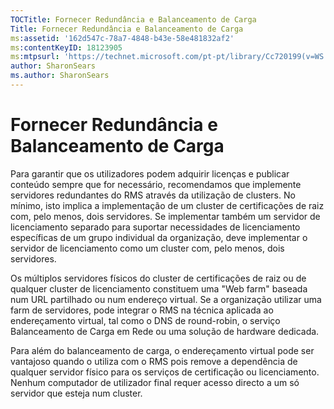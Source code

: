 ```yaml
---
TOCTitle: Fornecer Redundância e Balanceamento de Carga
Title: Fornecer Redundância e Balanceamento de Carga
ms:assetid: '162d547c-78a7-4848-b43e-58e481832af2'
ms:contentKeyID: 18123905
ms:mtpsurl: 'https://technet.microsoft.com/pt-pt/library/Cc720199(v=WS.10)'
author: SharonSears
ms.author: SharonSears
---
```


Fornecer Redundância e Balanceamento de Carga
=============================================

Para garantir que os utilizadores podem adquirir licenças e publicar conteúdo sempre que for necessário, recomendamos que implemente servidores redundantes do RMS através da utilização de clusters. No mínimo, isto implica a implementação de um cluster de certificações de raiz com, pelo menos, dois servidores. Se implementar também um servidor de licenciamento separado para suportar necessidades de licenciamento específicas de um grupo individual da organização, deve implementar o servidor de licenciamento como um cluster com, pelo menos, dois servidores.

Os múltiplos servidores físicos do cluster de certificações de raiz ou de qualquer cluster de licenciamento constituem uma "Web farm" baseada num URL partilhado ou num endereço virtual. Se a organização utilizar uma farm de servidores, pode integrar o RMS na técnica aplicada ao endereçamento virtual, tal como o DNS de round-robin, o serviço Balanceamento de Carga em Rede ou uma solução de hardware dedicada.

Para além do balanceamento de carga, o endereçamento virtual pode ser vantajoso quando o utiliza com o RMS pois remove a dependência de qualquer servidor físico para os serviços de certificação ou licenciamento. Nenhum computador de utilizador final requer acesso directo a um só servidor que esteja num cluster.
